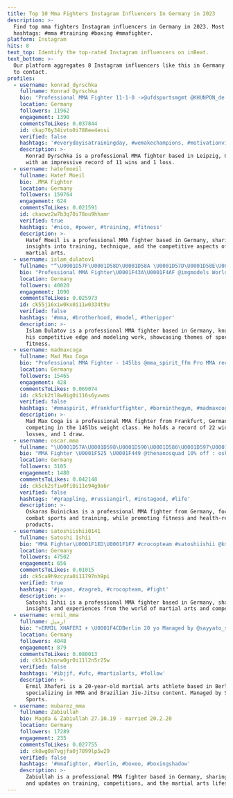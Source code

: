 ```yaml
---
title: Top 10 Mma Fighters Instagram Influencers In Germany in 2023
description: >-
  Find top mma fighters Instagram influencers in Germany in 2023. Most popular
  hashtags: #mma #training #boxing #mmafighter.
platform: Instagram
hits: 8
text_top: Identify the top-rated Instagram influencers on inBeat.
text_bottom: >-
  Our platform aggregates 8 Instagram influencers like this in Germany for you
  to contact.
profiles:
  - username: konrad_dyrschka
    fullname: Konrad Dyrschka
    bio: "Professional MMA Fighter 11-1-0 ->@ufdsportsmgmt @KHUNPON_de 10%=Konrad10 Leipzig\U0001F4CD/\U0001F1E9\U0001F1EA\U0001F1F5\U0001F1F1 | Liesbeth \U0001F469‍❤️‍\U0001F48B‍\U0001F468"
    location: Germany
    followers: 11962
    engagement: 1390
    commentsToLikes: 0.037844
    id: ckap76y34ivto0i788ee4eosi
    verified: false
    hashtags: '#everydayisatrainingday, #wemakechampions, #motivationvideo, #original'
    description: >-
      Konrad Dyrschka is a professional MMA fighter based in Leipzig, Germany,
      with an impressive record of 11 wins and 1 loss.
  - username: hatefmoeil
    fullname: Hatef Moeil
    bio: .MMA Fighter
    location: Germany
    followers: 159764
    engagement: 624
    commentsToLikes: 0.021591
    id: ckaowz2w7b3q70i78ou9hhamr
    verified: true
    hashtags: '#nice, #power, #training, #fitness'
    description: >-
      Hatef Moeil is a professional MMA fighter based in Germany, sharing
      insights into training, technique, and the competitive aspects of mixed
      martial arts.
  - username: islam_dulatov1
    fullname: "“\U0001D57F\U0001D58D\U0001D58A \U0001D57D\U0001D58E\U0001D595\U0001D595\U0001D58A\U0001D597“"
    bio: "Professional MMA Fighter\U0001F43A\U0001F4AF @imgmodels Worldwide\U0001F30D"
    location: Germany
    followers: 40020
    engagement: 1090
    commentsToLikes: 0.025973
    id: ck55j16xiw0kx0i11w0334t9u
    verified: false
    hashtags: '#mma, #brotherhood, #model, #theripper'
    description: >-
      Islam Dulatov is a professional MMA fighter based in Germany, known for
      his competitive edge and modeling work, showcasing themes of sports and
      fitness.
  - username: madmaxcoga
    fullname: Mad Max Coga
    bio: "Professional MMA Fighter - 145lbs @mma_spirit_ffm Pro MMA record 22 I 6 I 1 (8K.O.|11Sub) FB Mad Max Coga Twitter @maxcoga Frankfurt • Germany \U0001F1E9\U0001F1EA"
    location: Germany
    followers: 15465
    engagement: 428
    commentsToLikes: 0.069074
    id: ck5ck2tl8w0ig0i116s6yvwms
    verified: false
    hashtags: '#mmaspirit, #frankfurtfighter, #borninthegym, #madmaxcoga'
    description: >-
      Mad Max Coga is a professional MMA fighter from Frankfurt, Germany,
      competing in the 145lbs weight class. He holds a record of 22 wins, 6
      losses, and 1 draw.
  - username: oscar.mma
    fullname: "\U0001D57A\U0001D598\U0001D590\U0001D586\U0001D597\U0001D586\U0001D598 \U0001D56D\U0001D59A\U0001D58E\U0001D593\U0001D58E\U0001D588\U0001D590\U0001D586\U0001D598 \U0001D57A\U0001D58B\U0001D58B\U0001D58E\U0001D588\U0001D58E\U0001D586\U0001D591"
    bio: "MMA Fighter \U0001F525 \U0001F449 @thenanosquad 10% off : oskaras10 Für alle CBD Produkte Link in Bio! \U0001F4AF Sponsors:@thenanosquad - @rg.textil - @fight.cult - @praetotec"
    location: Germany
    followers: 3105
    engagement: 1480
    commentsToLikes: 0.042148
    id: ck5ck2sfiw0fi0i11e94g9a6r
    verified: false
    hashtags: '#grappling, #russiangirl, #instagood, #life'
    description: >-
      Oskaras Buinickas is a professional MMA fighter from Germany, focusing on
      combat sports and training, while promoting fitness and health-related
      products.
  - username: satoshiishii0141
    fullname: Satoshi Ishii
    bio: "MMA Fighter\U0001F1ED\U0001F1F7 #crocopteam #satoshiishii @kmikkelsonbjj"
    location: Germany
    followers: 47502
    engagement: 656
    commentsToLikes: 0.01015
    id: ck5ca9h9zcyza0i11797nh9pi
    verified: true
    hashtags: '#japan, #zagreb, #crocopteam, #fight'
    description: >-
      Satoshi Ishii is a professional MMA fighter based in Germany, sharing
      insights and experiences from the world of martial arts and competition.
  - username: ermil_mma
    fullname: ارميل
    bio: "⚜️ERMIL XHAFERI ⚜️ \U0001F4CDBerlin 20 yo Managed by @sayyato_sports Ermilmili0@gmail.com Dm for collaboration \U0001F4E9"
    location: Germany
    followers: 4048
    engagement: 879
    commentsToLikes: 0.080013
    id: ck5ck2snrw0gr0i11l2n5r25w
    verified: false
    hashtags: '#ibjjf, #ufc, #martialarts, #follow'
    description: >-
      Ermil Xhaferi is a 20-year-old martial arts athlete based in Berlin,
      specializing in MMA and Brazilian Jiu-Jitsu content. Managed by Sayyato
      Sports.
  - username: mubarez_mma
    fullname: Zabiullah
    bio: Magda & Zabiullah 27.10.19 - married 20.2.20
    location: Germany
    followers: 17289
    engagement: 235
    commentsToLikes: 0.027755
    id: ck8wg0a7vgjfa0j7899lp5w29
    verified: false
    hashtags: '#mmafighter, #berlin, #boxeo, #boxingshadow'
    description: >-
      Zabiullah is a professional MMA fighter based in Germany, sharing insights
      and updates on training, competitions, and the martial arts lifestyle.
---
```


